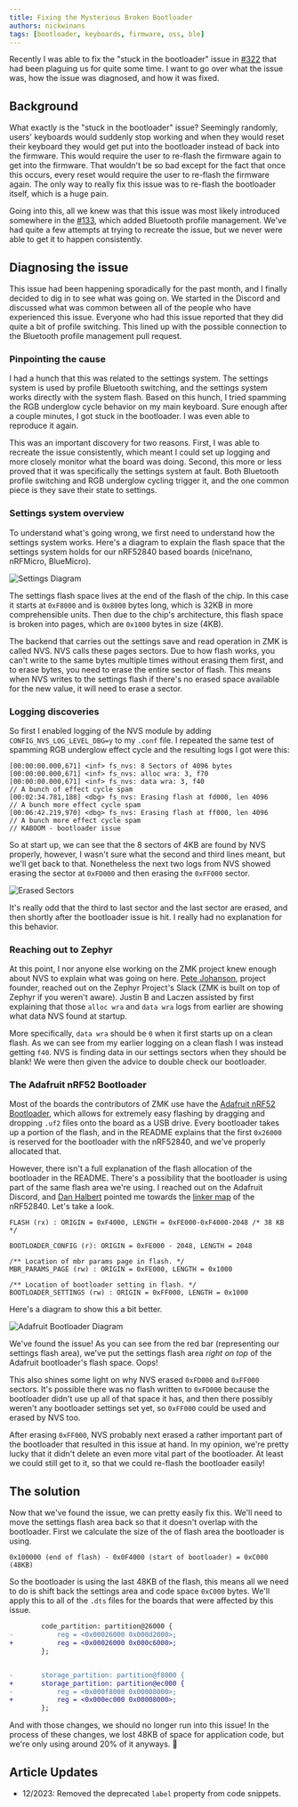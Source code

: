 ```yaml
---
title: Fixing the Mysterious Broken Bootloader
authors: nickwinans
tags: [bootloader, keyboards, firmware, oss, ble]
---
```


Recently I was able to fix the "stuck in the bootloader" issue in
[#322](https://github.com/zmkfirmware/zmk/pull/322) that had been plaguing us
for quite some time. I want to go over what the issue was, how the issue was
diagnosed, and how it was fixed.

## Background

What exactly is the "stuck in the bootloader" issue? Seemingly randomly, users'
keyboards would suddenly stop working and when they would reset their keyboard
they would get put into the bootloader instead of back into the firmware. This
would require the user to re-flash the firmware again to get into the firmware.
That wouldn't be so bad except for the fact that once this occurs, every reset
would require the user to re-flash the firmware again. The only way to really
fix this issue was to re-flash the bootloader itself, which is a huge pain.

Going into this, all we knew was that this issue was most likely introduced
somewhere in the [#133](https://github.com/zmkfirmware/zmk/pull/133), which
added Bluetooth profile management. We've had quite a few attempts at trying to
recreate the issue, but we never were able to get it to happen consistently.

## Diagnosing the issue

This issue had been happening sporadically for the past month, and I finally
decided to dig in to see what was going on. We started in the Discord and
discussed what was common between all of the people who have experienced this
issue. Everyone who had this issue reported that they did quite a bit of profile
switching. This lined up with the possible connection to the Bluetooth profile
management pull request.

### Pinpointing the cause

I had a hunch that this was related to the settings system. The settings system
is used by profile Bluetooth switching, and the settings system works directly
with the system flash. Based on this hunch, I tried spamming the RGB underglow
cycle behavior on my main keyboard. Sure enough after a couple minutes, I got
stuck in the bootloader. I was even able to reproduce it again.

This was an important discovery for two reasons. First, I was able to recreate
the issue consistently, which meant I could set up logging and more closely
monitor what the board was doing. Second, this more or less proved that it was
specifically the settings system at fault. Both Bluetooth profile switching and
RGB underglow cycling trigger it, and the one common piece is they save their
state to settings.

### Settings system overview

To understand what's going wrong, we first need to understand how the settings
system works. Here's a diagram to explain the flash space that the settings
system holds for our nRF52840 based boards (nice!nano, nRFMicro, BlueMicro).

![Settings Diagram](https://i.imgur.com/DF2t3Oq.png)

The settings flash space lives at the end of the flash of the chip. In this case
it starts at `0xF8000` and is `0x8000` bytes long, which is 32KB in more
comprehensible units. Then due to the chip's architecture, this flash space is
broken into pages, which are `0x1000` bytes in size (4KB).

The backend that carries out the settings save and read operation in ZMK is
called NVS. NVS calls these pages sectors. Due to how flash works, you can't
write to the same bytes multiple times without erasing them first, and to erase
bytes, you need to erase the entire sector of flash. This means when NVS writes
to the settings flash if there's no erased space available for the new value, it
will need to erase a sector.

### Logging discoveries

So first I enabled logging of the NVS module by adding
`CONFIG_NVS_LOG_LEVEL_DBG=y` to my `.conf` file. I repeated the same test of
spamming RGB underglow effect cycle and the resulting logs I got were this:

```log
[00:00:00.000,671] <inf> fs_nvs: 8 Sectors of 4096 bytes
[00:00:00.000,671] <inf> fs_nvs: alloc wra: 3, f70
[00:00:00.000,671] <inf> fs_nvs: data wra: 3, f40
// A bunch of effect cycle spam
[00:02:34.781,188] <dbg> fs_nvs: Erasing flash at fd000, len 4096
// A bunch more effect cycle spam
[00:06:42.219,970] <dbg> fs_nvs: Erasing flash at ff000, len 4096
// A bunch more effect cycle spam
// KABOOM - bootloader issue
```

So at start up, we can see that the 8 sectors of 4KB are found by NVS properly,
however, I wasn't sure what the second and third lines meant, but we'll get back
to that. Nonetheless the next two logs from NVS showed erasing the sector at
`0xFD000` and then erasing the `0xFF000` sector.

![Erased Sectors](https://i.imgur.com/DmLycMJ.png)

It's really odd that the third to last sector and the last sector are erased,
and then shortly after the bootloader issue is hit. I really had no explanation
for this behavior.

### Reaching out to Zephyr

At this point, I nor anyone else working on the ZMK project knew enough about
NVS to explain what was going on here. [Pete
Johanson](https://github.com/petejohanson), project founder, reached out on the
Zephyr Project's Slack (ZMK is built on top of Zephyr if you weren't aware).
Justin B and Laczen assisted by first explaining that those `alloc wra` and
`data wra` logs from earlier are showing what data NVS found at startup.

More specifically, `data wra` should be `0` when it first starts up on a clean
flash. As we can see from my earlier logging on a clean flash I was instead
getting `f40`. NVS is finding data in our settings sectors when they should be
blank! We were then given the advice to double check our bootloader.

### The Adafruit nRF52 Bootloader

Most of the boards the contributors of ZMK use have the [Adafruit nRF52
Bootloader](https://github.com/adafruit/Adafruit_nRF52_Bootloader), which allows
for extremely easy flashing by dragging and dropping `.uf2` files onto the board
as a USB drive. Every bootloader takes up a portion of the flash, and in the
README explains that the first `0x26000` is reserved for the bootloader with the
nRF52840, and we've properly allocated that.

However, there isn't a full explanation of the flash allocation of the
bootloader in the README. There's a possibility that the bootloader is using
part of the same flash area we're using. I reached out on the Adafruit Discord,
and [Dan Halbert](https://github.com/dhalbert) pointed me towards the [linker
map](https://github.com/adafruit/Adafruit_nRF52_Bootloader/blob/master/linker/nrf52840.ld)
of the nRF52840. Let's take a look.

```linker-script
FLASH (rx) : ORIGIN = 0xF4000, LENGTH = 0xFE000-0xF4000-2048 /* 38 KB */

BOOTLOADER_CONFIG (r): ORIGIN = 0xFE000 - 2048, LENGTH = 2048

/** Location of mbr params page in flash. */
MBR_PARAMS_PAGE (rw) : ORIGIN = 0xFE000, LENGTH = 0x1000

/** Location of bootloader setting in flash. */
BOOTLOADER_SETTINGS (rw) : ORIGIN = 0xFF000, LENGTH = 0x1000
```

Here's a diagram to show this a bit better.

![Adafruit Bootloader Diagram](https://i.imgur.com/TEOA31m.png)

We've found the issue! As you can see from the red bar (representing our
settings flash area), we've put the settings flash area _right on top_ of the
Adafruit bootloader's flash space. Oops!

This also shines some light on why NVS erased `0xFD000` and `0xFF000` sectors.
It's possible there was no flash written to `0xFD000` because the bootloader
didn't use up all of that space it has, and then there possibly weren't any
bootloader settings set yet, so `0xFF000` could be used and erased by NVS too.

After erasing `0xFF000`, NVS probably next erased a rather important part of the
bootloader that resulted in this issue at hand. In my opinion, we're pretty
lucky that it didn't delete an even more vital part of the bootloader. At least
we could still get to it, so that we could re-flash the bootloader easily!

## The solution

Now that we've found the issue, we can pretty easily fix this. We'll need to
move the settings flash area back so that it doesn't overlap with the
bootloader. First we calculate the size of the of flash area the bootloader is using.

```linker-script
0x100000 (end of flash) - 0x0F4000 (start of bootloader) = 0xC000 (48KB)
```

So the bootloader is using the last 48KB of the flash, this means all we need to
do is shift back the settings area and code space `0xC000` bytes. We'll apply
this to all of the `.dts` files for the boards that were affected by this issue.

```diff
        code_partition: partition@26000 {
-           reg = <0x00026000 0x000d2000>;
+           reg = <0x00026000 0x000c6000>;
        };


-       storage_partition: partition@f8000 {
+       storage_partition: partition@ec000 {
-           reg = <0x000f8000 0x00008000>;
+           reg = <0x000ec000 0x00008000>;
        };
```

And with those changes, we should no longer run into this issue! In the process
of these changes, we lost 48KB of space for application code, but we're only
using around 20% of it anyways. 🎉

## Article Updates

- 12/2023: Removed the deprecated `label` property from code snippets.
